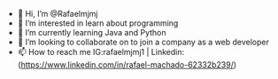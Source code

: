 - 👋 Hi, I’m @Rafaelmjmj
- 👀 I’m interested in learn about programming
- 🌱 I’m currently learning Java and Python
- 💞️ I’m looking to collaborate on to join a company as a web developer
- 📫 How to reach me IG:rafaelmjmj1 | Linkedin:(https://www.linkedin.com/in/rafael-machado-62332b239/)

<!---
Rafaelmjmj/Rafaelmjmj is a ✨ special ✨ repository because its `README.md` (this file) appears on your GitHub profile.
You can click the Preview link to take a look at your changes.
--->
